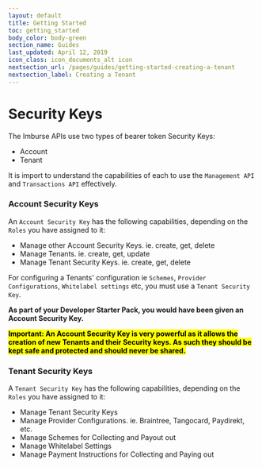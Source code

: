 ```yaml
---
layout: default
title: Getting Started
toc: getting_started
body_color: body-green
section_name: Guides
last_updated: April 12, 2019
icon_class: icon_documents_alt icon
nextsection_url: /pages/guides/getting-started-creating-a-tenant
nextsection_label: Creating a Tenant
---
```

# Security Keys
The Imburse APIs use two types of bearer token Security Keys:

- Account
- Tenant

It is import to understand the capabilities of each to use the `Management API` and `Transactions API` effectively.


### Account Security Keys

An `Account Security Key` has the following capabilities, depending on the `Roles` you have assigned to it:

- Manage other Account Security Keys. ie. create, get, delete
- Manage Tenants. ie. create, get, update
- Manage Tenant Security Keys. ie. create, get, delete

For configuring a Tenants' configuration ie `Schemes`, `Provider Configurations`, `Whitelabel settings` etc, you must use a `Tenant Security Key`.

**As part of your Developer Starter Pack, you would have been given an Account Security Key.**

**<mark>Important: An Account Security Key is very powerful as it allows the creation of new Tenants and their Security keys. As such they should be kept safe and protected and should never be shared.</mark>**


### Tenant Security Keys

A `Tenant Security Key` has the following capabilities, depending on the `Roles` you have assigned to it:

- Manage Tenant Security Keys
- Manage Provider Configurations. ie. Braintree, Tangocard, Paydirekt, etc.
- Manage Schemes for Collecting and Payout out
- Manage Whitelabel Settings
- Manage Payment Instructions for Collecting and Paying out